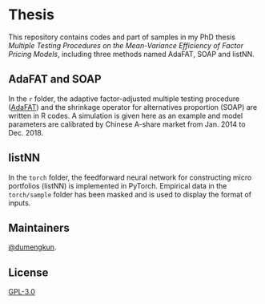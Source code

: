 # Thesis

This repository contains codes and part of samples in my PhD thesis *Multiple Testing Procedures on the Mean-Variance
Efficiency of Factor Pricing Models*, including three methods named AdaFAT, SOAP and listNN.

## AdaFAT and SOAP

In the `r` folder, the adaptive factor-adjusted multiple testing procedure ([AdaFAT](https://arxiv.org/abs/2010.09589)) and the shrinkage operator for alternatives proportion (SOAP) are written in R codes. A simulation is given here as an example and model parameters are calibrated by Chinese A-share market from Jan. 2014 to Dec. 2018.

## listNN

In the `torch` folder, the feedforward neural network for constructing micro portfolios (listNN) is implemented in PyTorch. Empirical data in the `torch/sample` folder has been masked and is used to display the format of inputs.

## Maintainers

[@dumengkun](https://github.com/dumengkun).

## License

[GPL-3.0](LICENSE)

